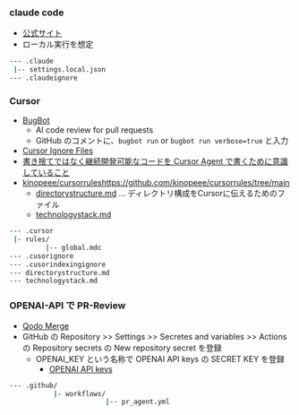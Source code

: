 ### claude code
- [公式サイト](https://docs.anthropic.com/ja/docs/claude-code/overview)
- ローカル実行を想定

```sh
--- .claude
 |-- settings.local.json
--- .claudeignore
```

### Cursor
- [BugBot](https://docs.cursor.com/bugbot)
  - AI code review for pull requests
  - GitHub のコメントに、`bugbot run` or `bugbot run verbose=true` と入力
- [Cursor Ignore Files](https://docs.cursor.com/context/ignore-files#default-ignore-list)
- [書き捨てではなく継続開発可能なコードを Cursor Agent で書くために意識していること](https://dev.classmethod.jp/articles/cursor-agent-maintainable-coding-tips/)
- [kinopeee/cursorrules]()https://github.com/kinopeee/cursorrules/tree/main 
  - [directorystructure.md](https://raw.githubusercontent.com/kinopeee/cursorrules/refs/heads/main/directorystructure.md) ... ディレクトリ構成をCursorに伝えるためのファイル
  - [technologystack.md](https://raw.githubusercontent.com/kinopeee/cursorrules/refs/heads/main/technologystack.md)
```sh
--- .cursor
 |- rules/
         |-- global.mdc
--- .cusorignore
--- .cusorindexingignore
--- directorystructure.md
--- technologystack.md
```

### OPENAI-API で PR-Review
- [Qodo Merge](https://qodo-merge-docs.qodo.ai/installation/github/)
- GitHub の Repository >> Settings >> Secretes and variables >> Actions の Repository secrets の New repository secret を登録
  - OPENAI_KEY という名称で OPENAI API keys の SECRET KEY を登録
    - [OPENAI API keys](https://platform.openai.com/settings/organization/api-keys) 
```sh
--- .github/
           |- workflows/
                        |-- pr_agent.yml
```
